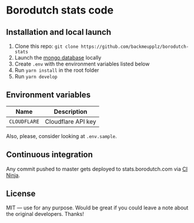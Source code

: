 # Borodutch stats code

## Installation and local launch

1. Clone this repo: `git clone https://github.com/backmeupplz/borodutch-stats`
2. Launch the [mongo database](https://www.mongodb.com/) locally
3. Create `.env` with the environment variables listed below
4. Run `yarn install` in the root folder
5. Run `yarn develop`

## Environment variables

| Name         | Description        |
| ------------ | ------------------ |
| `CLOUDFLARE` | Cloudflare API key |

Also, please, consider looking at `.env.sample`.

## Continuous integration

Any commit pushed to master gets deployed to stats.borodutch.com via [CI Ninja](https://github.com/backmeupplz/ci-ninja).

## License

MIT — use for any purpose. Would be great if you could leave a note about the original developers. Thanks!
